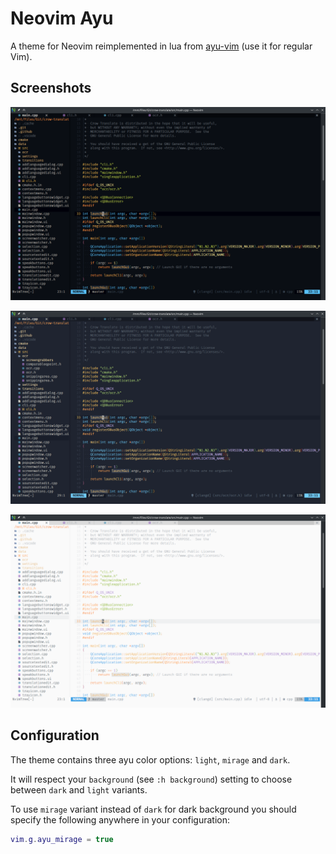 # Neovim Ayu

A theme for Neovim reimplemented in lua from [ayu-vim](https://github.com/Luxed/ayu-vim) (use it for regular Vim).

## Screenshots

![dark](screenshots/dark.png)

![mirage](screenshots/mirage.png)

![light](screenshots/light.png)

## Configuration

The theme contains three ayu color options: `light`, `mirage` and `dark`.

It will respect your `background` (see `:h background`) setting to choose between `dark` and `light` variants.

To use `mirage` variant instead of `dark` for dark background you should specify the following anywhere in your configuration:

```lua
vim.g.ayu_mirage = true
```
